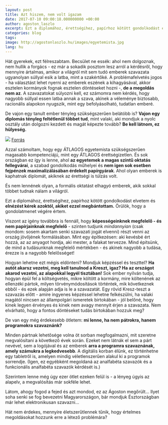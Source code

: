 ```yaml
---
layout: post
title: Azt hiszem, nem volt igazam
date: 2017-07-10 09:00:18.000000000 +00:00
author: agoston_laszlo
excerpt: Ezt a diplomához, érettségihez, papírhoz kötött gondolkodást elvetem és elnézést kérek azoktól, akiket ezzel megbántottam. Örülök, hogy a gondolatmenet végére értem.
categories: blog
tags: 
image: http://agostonlaszlo.hu/images/egyetemista.jpg
lang: hu
---
```

Hát gyerekek, ezt félreszabtam. Becsület ne essék: ahol nem dolgoznak, nem hullik a forgács - ez már a sokadik posztom lesz arról a kérdésről, hogy mennyire ártalmas, amikor a világról mit sem tudó emberek szavazata ugyanolyan súllyal esik a latba, mint a szakértőké. A problémafelvetés jogos - ha választást lehet nyerni az emberek eszének a kihagyásával, akkor esztelen kormányok fognak esztelen döntéseket hozni -, **de a megoldás nem az**. A szavazatokat súlyozni kell, ez számomra nem kérdés, hogy nagyobb súllyal essen latba annak a szava, akinek a véleménye biztosabb, racionális alapokon nyugszik, mint egy befolyásolható, tudatlan emberé.

De vajon egy tanult ember tényleg szükségszerűen belátóbb is? **Vajon egy diplomás tényleg feltétlenül többet tud**, mint valaki, aki mondjuk a nyolc osztály után dolgozni kezdett és magát képezte tovább? **Be kell látnom, ez hülyeség.**

![](http://agostonlaszlo.hu/images/egyetemista.jpg)
[Forrás](https://www.facebook.com/tunyaeskukker/photos/a.829725110412466.1073741828.827589410626036/1568117113239925/?type=3&theater)

Azzal számoltam, hogy egy ÁTLAGOS egyetemista szükségszerűen magasabb kompetenciájú, mint egy ÁTLAGOS érettségizetlen. És sok országban ez így is lenne, ahol **az egyetemek a magas szintű oktatás fellegvárai**, a szabad gondolkodás műhelyei és **nem igen sok esetben fejpénzek maximalizálásában érdekelt papírgyárak**. Ahol olyan emberek is kaphatnak diplomát, akiknek az érettségi is túlzás volt. 

És nem lennének olyan, a formális oktatást elhagyó emberek, akik sokkal többet tudnak nálam a világról. 

Ezt a diplomához, érettségihez, papírhoz kötött gondolkodást elvetem és **elnézést kérek azoktól, akiket ezzel megbántottam.** Örülök, hogy a gondolatmenet végére értem.

Viszont az igény továbbra is fennáll, hogy **képességeinknek megfelelő - és nem papírjainknak megfelelő** - szinten tudjunk *mindannyian* (csak mondom: sosem akartam senki szavazati jogát elvenni) részt venni az ország jövőjének formálásában. Mint egy építkezésen: aki kevésbé ért hozzá, az az anyagot hordja, aki mester, a falakat tervezze. Mind építsünk, de mind a tudásunknak megfelelő mértékben - és akinek nagyobb a tudása, érezze is a nagyobb felelősséget!

Hogyan lehetne ezt mégis eldönteni? Mondjuk képzéssel és teszttel? **Ha autót akarsz vezetni, meg kell tanulnod a Kreszt, igaz? Ha az országot akarod vezetni, az alapokkal legyél tisztában!** Sok ember nyilván tudja, hogyan épül fel a költségvetés, mikre költött a kormány, mire költenének az ellenzéki pártok, milyen törvénymódosítások történtek, mik következnek ebből - és ezek alapján adja is le a szavazatát. Egy rövid Kresz-teszt a szavazás előtt - amire ingyenes képzéssel lehetne felkészülni, ha valaki magától nincsen az állampolgári ismeretek birtokában - jól belőné, hogy kinek legyen érvényes és kinek nem avagy mennyit érjen a szavazata. Nem elvárható, hogy a fontos döntéseket tudás birtokában hozzuk meg?

De van egy még érdekesebb ötletem: **mi lenne, ha nem pátrokra, hanem programokra szavaznánk?**

Minden pártnak lehetősége volna öt sorban megfogalmazni, mit szeretne megvalósítani a következő évek során. Ezeket nem látnák el sem a párt nevével, sem a logójával és az emberek **arra a programra szavaznának, amely számukra a legkedvesebb**. A digitális korban élünk, ez történhetne egy tabletről is, amelyen mindig véletlenszerűen alakul ki a programok sorrendje. (Igen, ez egyébként megoldaná az analfabéta szavazók és a funkcionális analfabéta szavazók kérdését is.)

Szerintem lenne még úgy ezer ötlet ezeken felül is - a lényeg úgyis az alapelv, a megvalósítás már sokféle lehet.

Látom, ahogy fogod a fejed és azt mondod, ez az Ágoston megőrült... Ilyet soha senki se fog bevezetni Magyarországon, bár mondjuk Észtországban már lehet elektronikusan szavazni... 

Hát nem érdekes, mennyire életszerűtlennek tűnik, hogy értelmes megoldásokat hozzunk erre a létező problémára?
